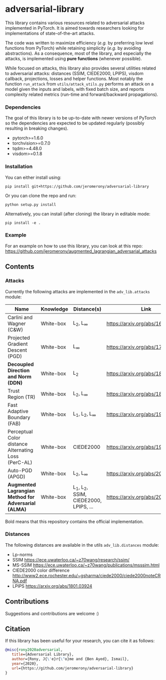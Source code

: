 # adversarial-library

This library contains various resources related to adversarial attacks implemented in PyTorch. It is aimed towards researchers looking for implementations of state-of-the-art attacks.

The code was written to maximize efficiency (_e.g._ by preferring low level functions from PyTorch) while retaining simplicity (_e.g._ by avoiding abstractions). As a consequence, most of the library, and especially the attacks, is implemented using **pure functions** (whenever possible).

While focused on attacks, this library also provides several utilities related to adversarial attacks: distances (SSIM, CIEDE2000, LPIPS), visdom callback, projections, losses and helper functions. Most notably the function `run_attack` from `utils/attack_utils.py` performs an attack on a model given the inputs and labels, with fixed batch size, and reports complexity related metrics (run-time and forward/backward propagations).

### Dependencies

The goal of this library is to be up-to-date with newer versions of PyTorch so the dependencies are expected to be updated regularly (possibly resulting in breaking changes).

- pytorch>=1.6.0
- torchvision>=0.7.0
- tqdm>=4.48.0
- visdom>=0.1.8

### Installation

You can either install using:

```pip install git+https://github.com/jeromerony/adversarial-library```

Or you can clone the repo and run:

```python setup.py install```

Alternatively, you can install (after cloning) the library in editable mode:

```pip install -e .```

### Example
 For an example on how to use this library, you can look at this repo: https://github.com/jeromerony/augmented_lagrangian_adversarial_attacks

## Contents

### Attacks

Currently the following attacks are implemented in the `adv_lib.attacks` module:

| Name                                                   | Knowledge | Distance(s)                                               | Link                             |
|--------------------------------------------------------|-----------|-----------------------------------------------------------|----------------------------------|
| Carlini and Wagner (C&W)                               | White-box | L<sub>2</sub>, L<sub>∞</sub>                              | https://arxiv.org/abs/1608.04644 |
| Projected Gradient Descent (PGD)                       | White-box | L<sub>∞</sub>                                             | https://arxiv.org/abs/1706.06083 |
| **Decoupled Direction and Norm (DDN)**                 | White-box | L<sub>2</sub>                                             | https://arxiv.org/abs/1811.09600 |
| Trust Region (TR)                                      | White-box | L<sub>2</sub>, L<sub>∞</sub>                              | https://arxiv.org/abs/1812.06371 |
| Fast Adaptive Boundary (FAB)                           | White-box | L<sub>1</sub>, L<sub>2</sub>, L<sub>∞</sub>               | https://arxiv.org/abs/1907.02044 |
| Perceptual Color distance Alternating Loss (PerC-AL)   | White-box | CIEDE2000                                                 | https://arxiv.org/abs/1911.02466 |
| Auto-PGD (APGD)                                        | White-box | L<sub>2</sub>, L<sub>∞</sub>                              | https://arxiv.org/abs/2003.01690 |
| **Augmented Lagrangian Method for Adversarial (ALMA)** | White-box | L<sub>1</sub>, L<sub>2</sub>, SSIM, CIEDE2000, LPIPS, ... | https://arxiv.org/abs/2011.11857 |

Bold means that this repository contains the official implementation.


### Distances

The following distances are available in the utils `adv_lib.distances` module:
- Lp-norms
- SSIM https://ece.uwaterloo.ca/~z70wang/research/ssim/
- MS-SSIM https://ece.uwaterloo.ca/~z70wang/publications/msssim.html
- CIEDE2000 color difference http://www2.ece.rochester.edu/~gsharma/ciede2000/ciede2000noteCRNA.pdf
- LPIPS https://arxiv.org/abs/1801.03924

## Contributions

Suggestions and contributions are welcome :) 

## Citation

If this library has been useful for your research, you can cite it as follows:

```bibtex
@misc{rony2020adversarial,
   title={Adversarial Library},
   author={Rony, J{\'e}r{\^o}me and {Ben Ayed}, Ismail},
   year={2020},
   url={https://github.com/jeromerony/adversarial-library}
}
```
